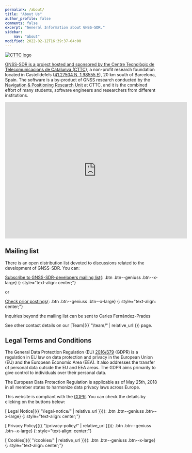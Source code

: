 ```yaml
---
permalink: /about/
title: "About Us"
author_profile: false
comments: false
excerpt: "General Information about GNSS-SDR."
sidebar:
    nav: "about"
modified: 2022-02-12T16:39:37-04:00
---
```


<a class="cttc-logo" href="https://www.cttc.cat"><img id="cttc-logo" src="{{ '/assets/images/CTTC_logo.png' | relative_url }}" alt="CTTC logo">

GNSS-SDR is a project hosted and sponsored by the Centre Tecnol&ograve;gic de
Telecomunicacions de Catalunya ([CTTC](https://www.cttc.cat)), a non-profit
research foundation located in Castelldefels ([41.27504 N, 1.98555
E](https://maps.google.com/maps/place?q=cttc&hl=es&cid=7042995388158849575)), 20
km south of Barcelona, Spain.  The software is a by-product of GNSS research
conducted by the [Navigation & Positioning Research
Unit](https://www.cttc.cat/navigation-positioning/) at CTTC, and it is the
combined effort of many students, software engineers and researchers from
different institutions.

<div class="text-center">
<iframe src="https://www.google.com/maps/embed?pb=!1m14!1m8!1m3!1d5997.1091801719485!2d1.9877100000000003!3d41.275033!3m2!1i1024!2i768!4f13.1!3m3!1m2!1s0x0%3A0x61bdbefd79ec3227!2sCentre+Tecnol%C3%B2gic+de+Telecomunicacions+de+Catalunya+(CTTC)!5e0!3m2!1ses!2ses!4v1468193542395" width="600" height="450" frameborder="0" style="border:0" allowfullscreen></iframe>
</div>

## Mailing list

There is an open distribution list devoted to discussions related to the development of GNSS-SDR. You can:


[<i class="far fa-envelope fa-lg"></i> Subscribe to GNSS-SDR-developers mailing list](https://sourceforge.net/projects/gnss-sdr/lists/gnss-sdr-developers){: .btn .btn--geniuss .btn--x-large}
{: style="text-align: center;"}

or

[<i class="fas fa-list-ul fa-lg"></i> Check prior postings](https://sourceforge.net/p/gnss-sdr/mailman/gnss-sdr-developers/){: .btn .btn--geniuss .btn--x-large}
{: style="text-align: center;"}



Inquiries beyond the mailing list can be sent to Carles Fern&aacute;ndez-Prades <a href="mailto:carles.fernandez@cttc.cat"><i class="far fa-fw fa-envelope" aria-hidden="true"></i> </a>

See other contact details on our [Team]({{ "/team/" | relative_url }}) page.


## Legal Terms and Conditions

The General Data Protection Regulation (EU) [2016/679](https://eur-lex.europa.eu/eli/reg/2016/679/oj) (GDPR) is a regulation in EU law on data protection and privacy in the European Union (EU) and the European Economic Area (EEA). It also addresses the transfer of personal data outside the EU and EEA areas. The GDPR aims primarily to give control to individuals over their personal data.

The European Data Protection Regulation is applicable as of May 25th, 2018 in all member states to harmonize data privacy laws across Europe.

This website is compliant with the [GDPR](https://gdpr-info.eu/). You can check the details by clicking on the buttons below:

[<i class="fas fa-balance-scale"></i> Legal Notice]({{ "/legal-notice/" | relative_url }}){: .btn .btn--geniuss .btn--x-large}
{: style="text-align: center;"}


[<i class="fas fa-user-secret"></i> Privacy Policy]({{ "/privacy-policy/" | relative_url }}){: .btn .btn--geniuss .btn--x-large}
{: style="text-align: center;"}


[<i class="fas fa-cookie"></i> Cookies]({{ "/cookies/" | relative_url }}){: .btn .btn--geniuss .btn--x-large}
{: style="text-align: center;"}
